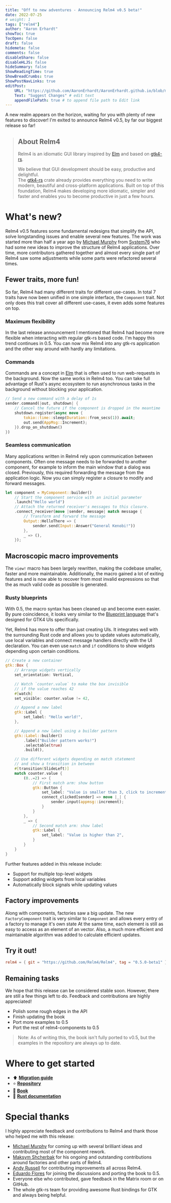 ```yaml
---
title: "Off to new adventures - Announcing Relm4 v0.5 beta!"
date: 2022-07-25
# weight: 1
tags: ["relm4"]
author: "Aaron Erhardt"
showToc: true
TocOpen: false
draft: false
hidemeta: false
comments: false
disableShare: false
disableHLJS: false
hideSummary: false
ShowReadingTime: true
ShowBreadCrumbs: true
ShowPostNavLinks: true
editPost:
    URL: "https://github.com/AaronErhardt/AaronErhardt.github.io/blob/master/blog-src/content"
    Text: "Suggest Changes" # edit text
    appendFilePath: true # to append file path to Edit link
---
```


A new realm appears on the horizon, waiting for you with plenty of new features to discover!
I'm exited to announce Relm4 v0.5, by far our biggest release so far!

> ## About Relm4
> 
> Relm4 is an idiomatic GUI library inspired by [Elm](https://elm-lang.org/) and based on [gtk4-rs](https://crates.io/crates/gtk4).
> 
> We believe that GUI development should be easy, productive and delightful.  
> The [gtk4-rs](https://crates.io/crates/gtk4) crate already provides everything you need to write modern, beautiful and cross-platform applications.
> Built on top of this foundation, Relm4 makes developing more idiomatic, simpler and faster and enables you to become productive in just a few hours.

# What's new?

Relm4 v0.5 features some fundamental redesigns that simplify the API, solve longstanding issues and enable several new features.
The work was started more than half a year ago by [Michael Murphy](https://github.com/mmstick) from [System76](https://system76.com) who had some new ideas to improve the structure of Relm4 applications.
Over time, more contributors gathered together and almost every single part of Relm4 saw some adjustments while some parts were refactored several times.

## Fewer traits, more fun!

So far, Relm4 had many different traits for different use-cases.
In total 7 traits have now been unified in one simple interface, the `Component` trait.
Not only does this trait cover all different use-cases, it even adds some features on top.

### Maximum flexibility

In the last release announcement I mentioned that Relm4 had become more flexible when interacting with regular gtk-rs based code.
I'm happy this trend continues in 0.5.
You can now mix Relm4 into any gtk-rs application and the other way around with hardly any limitations.

### Commands

Commands are a concept in [Elm](https://elm-lang.org) that is often used to run web-requests in the background.
Now the same works in Relm4 too.
You can take full advantage of Rust's async ecosystem to run asynchronous tasks in the background without blocking your application.

```rust
// Send a new command with a delay of 1s
sender.command(|out, shutdown| {
    // Cancel the future if the component is dropped in the meantime
    shutdown.register(async move {
        tokio::time::sleep(Duration::from_secs(1)).await;
        out.send(AppMsg::Increment);
    }).drop_on_shutdown()
})
```

### Seamless communication

Many applications written in Relm4 rely upon communication between components.
Often one message needs to be forwarded to another component, for example to inform the main window that a dialog was closed.
Previously, this required forwarding the message from the application logic.
Now you can simply register a closure to modify and forward messages.

```rust
let component = MyComponent::builder()
    // Start the component service with an initial parameter
    .launch("Hello world")
    // Attach the returned receiver's messages to this closure.
    .connect_receiver(move |sender, message| match message {
        // Transform and forward the message
        Output::HelloThere => {
            sender.send(Input::Answer("General Kenobi!"))
        },
        _ => (),
    });
```

## Macroscopic macro improvements

The `view!` macro has been largely rewritten, making the codebase smaller, faster and more maintainable.
Additionally, the macro gained a lot of exiting features and is now able to recover from most invalid expressions so that the as much valid code as possible is generated.

### Rusty blueprints

With 0.5, the macro syntax has been cleaned up and become even easier.
By pure coincidence, it looks very similar to the [Blueprint language](https://jwestman.pages.gitlab.gnome.org/blueprint-compiler/) that's designed for GTK4 UIs specifically.

Yet, Relm4 has more to offer than just creating UIs.
It integrates well with the surrounding Rust code and allows you to update values automatically, use local variables and connect message handlers directly with the UI declaration.
You can even use `match` and `if` conditions to show widgets depending upon certain conditions.


```rust
// Create a new container
gtk::Box {
    // Arrange widgets vertically
    set_orientation: Vertical,

    // Watch `counter.value` to make the box invisible
    // if the value reaches 42
    #[watch]
    set_visible: counter.value != 42,

    // Append a new label
    gtk::Label {
        set_label: "Hello world!",
    },

    // Append a new label using a builder pattern
    gtk::Label::builder()
        .label("Builder pattern works!")
        .selectable(true)
        .build(),

    // Use different widgets depending on match statement
    // and show a transition in between
    #[transition(SlideLeft)]
    match counter.value {
        (0..=2) => {
            // First match arm: show button
            gtk::Button {
                set_label: "Value is smaller than 3, click to increment it!",
                connect_clicked[sender] => move |_| {
                    sender.input(appmsg::increment);
                }
            }
        },
        _ => {
            // Second match arm: show label
            gtk::Label {
                set_label: "Value is higher than 2",
            }
        }
    }
}
```

Further features added in this release include:

+ Support for multiple top-level widgets
+ Support adding widgets from local variables
+ Automatically block signals while updating values

## Factory improvements

Along with components, factories saw a big update.
The new `FactoryComponent` trait is very similar to `Component` and allows every entry of a factory to manage it's own state
At the same time, each element is still as easy to access as an element of an vector.
Also, a much more efficient and maintainable algorithm was added to calculate efficient updates.

## Try it out!

```toml
relm4 = { git = "https://github.com/Relm4/Relm4", tag = "0.5.0-beta1" }
```

## Remaining tasks

We hope that this release can be considered stable soon.
However, there are still a few things left to do.
Feedback and contributions are highly appreciated!

+ Polish some rough edges in the API
+ Finish updating the book
+ Port more examples to 0.5
+ Port the rest of relm4-components to 0.5

> Note: As of writing this, the book isn't fully ported to v0.5, but the examples in the repository are always up to date.

# Where to get started

+ ⬆️  **[Migration guide](https://relm4.org/book/next/0_4_to_0_5.html)**
+ ⭐ **[Repository](https://github.com/Relm4/Relm4)**
+ 📖 **[Book](https://relm4.org/book/stable)**
+ 📜 **[Rust documentation](https://relm4.org/docs/relm4/relm4/)**


# Special thanks

I highly appreciate feedback and contributions to Relm4 and thank those who helped me with this release:

+ [Michael Murphy](https://github.com/mmstick) for coming up with several brilliant ideas and contributing most of the component rework.
+ [Maksym Shcherbak](https://github.com/cofee-on-the-desk) for his ongoing and outstanding contributions around factories and other parts of Relm4.
+ [Andy Russell](https://github.com/euclio) for contributing improvements all across Relm4.
+ [Eduardo Flores](https://github.com/edfloreshz) for joining the discussions and porting the book to 0.5.
+ Everyone else who contributed, gave feedback in the Matrix room or on GitHub.
+ The whole gtk-rs team for providing awesome Rust bindings for GTK and always being helpful.
